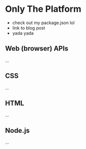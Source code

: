 # Only The Platform

- check out my package.json lol
- link to blog post
- yada yada

## Web (browser) APIs

...

## CSS

...

## HTML

...

## Node.js

...
